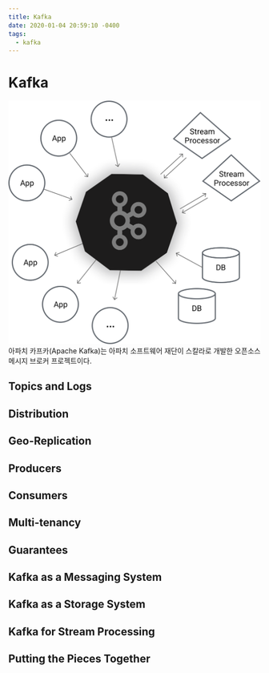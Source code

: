 ```yaml
---
title: Kafka
date: 2020-01-04 20:59:10 -0400
tags:
  - kafka
---
```

# Kafka

[![kafka_diagram](/assets/images/kafka_diagram.png)](https://kafka.apache.org)
아파치 카프카(Apache Kafka)는 아파치 소프트웨어 재단이 스칼라로 개발한 오픈소스 메시지 브로커 프로젝트이다.


## Topics and Logs


## Distribution


## Geo-Replication


## Producers


## Consumers


## Multi-tenancy


## Guarantees


## Kafka as a Messaging System


## Kafka as a Storage System


## Kafka for Stream Processing


## Putting the Pieces Together

